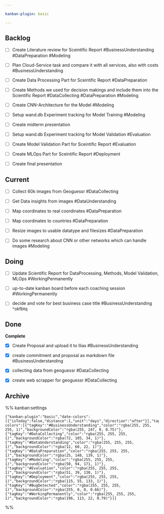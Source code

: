 ```yaml
---

kanban-plugin: basic

---
```


## Backlog

- [ ] Create Literature review for Sceintific Report #BusinessUnderstanding #DataPreparation #Modeling
- [ ] Plan Cloud-Service task and compare it with all services, also with costs #BusinessUnderstanding
- [ ] Create Data Processing Part for Sceintific Report #DataPreparation
- [ ] Create Methods we used for decision makings and include them into the Scientific Report #DataCollecting  #DataPreparation #Modeling
- [ ] Create CNN-Architecture for the Model #Modeling
- [ ] Setup wand.db Experiment tracking for Model Training #Modeling
- [ ] Create midterm presentation
- [ ] Setup wand.db Experiment tracking for Model Validation #Evaluation
- [ ] Create Model Validation Part for Sceintific Report #Evaluation
- [ ] Create MLOps Part for Sceintific Report #Deployment
- [ ] Create final presentation


## Current

- [ ] Collect 60k images from Geoguessr #DataCollecting
- [ ] Get Data insights from images #DataUnderstanding
- [ ] Map coordinates to real coordinates #DataPreparation
- [ ] Map coordinates to countries #DataPreparation
- [ ] Resize images to usable datatype and filesizes #DataPreparation
- [ ] Do some research about CNN or other networks which can handle images #Modeling


## Doing

- [ ] Update Scientific Report for DataProcessing, Methods, Model Validation, MLOps #WorkingPermanently
- [ ] up-to-date kanban board before each coaching session #WorkingPermanently
- [ ] decide and vote for best business case title #BusinessUnderstanding ^okfbtq


## Done

**Complete**
- [x] Create Proposal and upload it to Ilias #BusinessUnderstanding
- [x] create commitment and proposal as markdown file #BusinessUnderstanding
- [x] collecting data from geoguessr #DataCollecting
- [x] create web scrapper for geoguessr #DataCollecting


## Archive





%% kanban:settings
```
{"kanban-plugin":"basic","date-colors":[{"isToday":false,"distance":1,"unit":"days","direction":"after"}],"tag-colors":[{"tagKey":"#BusinessUnderstanding","color":"rgba(255, 255, 255, 1)","backgroundColor":"rgba(255, 247, 0, 0.75)"},{"tagKey":"#DataCollecting","color":"rgba(255, 255, 255, 1)","backgroundColor":"rgba(72, 105, 34, 1)"},{"tagKey":"#DataUnderstanding","color":"rgba(255, 255, 255, 1)","backgroundColor":"rgba(12, 60, 22, 1)"},{"tagKey":"#DataPreparation","color":"rgba(255, 255, 255, 1)","backgroundColor":"rgba(25, 148, 139, 1)"},{"tagKey":"#Modeling","color":"rgba(255, 255, 255, 1)","backgroundColor":"rgba(50, 94, 171, 1)"},{"tagKey":"#Evaluation","color":"rgba(255, 255, 255, 1)","backgroundColor":"rgba(51, 39, 130, 1)"},{"tagKey":"#Deployment","color":"rgba(255, 255, 255, 1)","backgroundColor":"rgba(115, 55, 133, 1)"},{"tagKey":"#BugDetected","color":"rgba(255, 255, 255, 1)","backgroundColor":"rgba(255, 0, 0, 0.66)"},{"tagKey":"#WorkingPermanently","color":"rgba(255, 255, 255, 1)","backgroundColor":"rgba(196, 113, 22, 0.79)"}]}
```
%%
